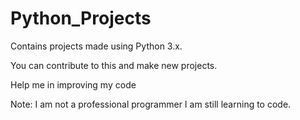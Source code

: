 # Python_Projects
Contains projects made using Python 3.x.

You can contribute to this and make new projects.


Help me in improving my code


Note: I am not a professional programmer I am still learning to code.


